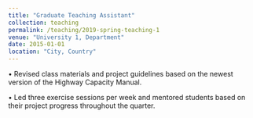 ```yaml
---
title: "Graduate Teaching Assistant"
collection: teaching
permalink: /teaching/2019-spring-teaching-1
venue: "University 1, Department"
date: 2015-01-01
location: "City, Country"
---
```


• Revised class materials and project guidelines based on the newest version of the Highway Capacity
Manual.

• Led three exercise sessions per week and mentored students based on their project progress throughout
the quarter.
